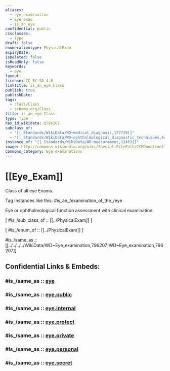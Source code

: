```yaml
---
aliases:
  - eye_examination
  - Eye exam
  - is_an_eye
confidential: public
cssclasses:
  - Type
draft: false
enumerationtype: PhysicalExam
expiryDate:
isDeleted: false
isReadOnly: false
keywords:
  - eye
layout:
license: CC BY-SA 4.0
linkTitle: is_an_eye Class
publish: true
publishDate:
tags:
  - class/Class
  - schema-org/Class
title: is_an_eye Class
type: Type
has_id_wikidata: Q796207
subclass_of:
  - "[[_Standards/WikiData/WD~medical_diagnosis,177719]]"
  - "[[_Standards/WikiData/WD~ophthalmological_diagnostic_techniques,64722791]]"
instance_of: "[[_Standards/WikiData/WD~measurement,12453]]"
image: http://commons.wikimedia.org/wiki/Special:FilePath/CCMDonation11.JPG
Commons_category: Eye examinations
---
```


# [[Eye_Exam]] 

Class of all eye Exams.

Tag Instances like this: 
#is_an_/examination_of_the_/eye

Eye or ophthalmological function assessment with clinical examination.

[ #is_/sub_class_of :: [[../PhysicalExam]] ]

[ #is_/enum_of :: [[../PhysicalExam]] ]


#is_/same_as :: [[../../../../WikiData/WD~Eye_examination,796207|WD~Eye_examination,796207]]

## Confidential Links & Embeds: 

### #is_/same_as :: [eye](/_Standards/schema-org/Class/is_a_/Intangible/enumeration/medical_enumeration/physical_exam/eye.md) 

### #is_/same_as :: [eye.public](/_public/schema-org/Class/is_a_/Intangible/enumeration/medical_enumeration/physical_exam/eye.public.md) 

### #is_/same_as :: [eye.internal](/_internal/schema-org/Class/is_a_/Intangible/enumeration/medical_enumeration/physical_exam/eye.internal.md) 

### #is_/same_as :: [eye.protect](/_protect/schema-org/Class/is_a_/Intangible/enumeration/medical_enumeration/physical_exam/eye.protect.md) 

### #is_/same_as :: [eye.private](/_private/schema-org/Class/is_a_/Intangible/enumeration/medical_enumeration/physical_exam/eye.private.md) 

### #is_/same_as :: [eye.personal](/_personal/schema-org/Class/is_a_/Intangible/enumeration/medical_enumeration/physical_exam/eye.personal.md) 

### #is_/same_as :: [eye.secret](/_secret/schema-org/Class/is_a_/Intangible/enumeration/medical_enumeration/physical_exam/eye.secret.md)

